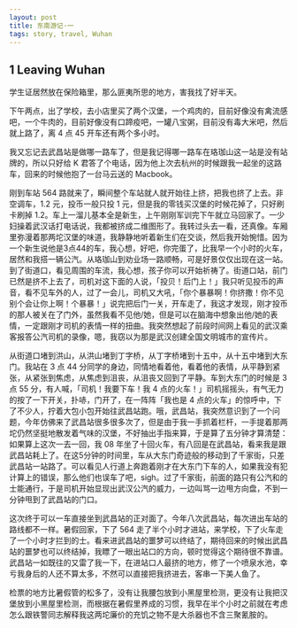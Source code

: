 ```yaml
---
layout: post
title: 东南游记·一
tags: story, travel, Wuhan
---
```


## 1 Leaving Wuhan

学生证居然放在保险箱里，那么匪夷所思的地方，害我找了好半天。

下午两点，出了学校，去小店里买了两个汉堡，一个鸡肉的，目前好像没有禽流感吧，一个牛肉的，目前好像没有口蹄疫吧，一罐八宝粥，目前没有毒大米吧，然后就上路了，离 4 点 45 开车还有两个多小时。

我又忘记去武昌站是做哪一路车了，但是我记得哪一路车在珞珈山这一站是没有站牌的，所以只好给 K 君答了个电话，因为他上次去杭州的时候跟我一起坐的这路车，回来的时候他抱了一台马云送的 Macbook。

刚到车站 564 路就来了，瞬间整个车站就人就开始往上挤，把我也挤了上去。非空调车，1.2 元，投币一般只投 1 元，但是我的零钱买汉堡的时候花掉了，只好刷卡刷掉 1.2。车上一溜儿基本全是新生，上午刚刚军训完下午就立马回家了。一少妇操着武汉话打电话说，我都被挤成二维图形了。我转过头去一看，还真像。车厢里弥漫着那两坨汉堡的味道，我静静地听着新生们在交谈，然后我开始惋惜。因为一个新生说他是3点44的车，我心想，好吧，你完蛋了，比我早一个小时的火车，居然和我搭一辆公汽。从珞珈山到劝业场一路顺畅，可是好景仅仅出现在这一站。到了街道口，看见周围的车流，我心想，孩子你可以开始祈祷了。街道口站，前门已然是挤不上去了，司机对这下面的人说，「投贝！后门上！」我只听见投币的声音，看不见车外的人，过了一会儿，司机又大吼，「你个暴暴啊！你挤撒！你不见别个会让你上啊！个暴暴！」说完把后门一关，开车走了，我这才发现，刚才投币的那人被关在了门外，虽然我看不见他/她，但是可以在脑海中想象出他/她的表情，一定跟刚才司机的表情一样的扭曲。我突然想起了前段时间网上看见的武汉乘客报答公汽司机的录像，嗯，我窃以为那是武汉创建全国文明城市的宣传片。

从街道口堵到洪山，从洪山堵到丁字桥，从丁字桥堵到十五中，从十五中堵到大东门。我站在 3 点 44 分同学的身边，同情地看着他，看着他的表情，从平静到紧张，从紧张到焦虑，从焦虑到沮丧，从沮丧又回到了平静。车到大东门的时候是 3 点 55 分，有人喊，「司机！我要下车！我 4 点的火车！」司机摇摇头，有气无力的按了一下开关，扑哧，门开了，在一阵阵「我也是 4 点的火车」的惊呼中，下了不少人，拧着大包小包开始往武昌站跑。哦，武昌站，我突然意识到了一个问题，今年仿佛来了武昌站很多很多次了，但是由于我一手抓着栏杆，一手提着那两坨仍然坚挺地散发着气味的汉堡，不好抽出手指来算，于是算了五分钟才算清楚：如果算上这次一去一回，我 08 年坐了十回火车，有八回是在武昌站，看来我是跟武昌站耗上了。在这5分钟的时间里，车从大东门奇迹般的移动到了千家街，只差武昌站一站路了。可以看见人行道上奔跑着刚才在大东门下车的人，如果我没有犯计算上的错误，那么他们也误车了吧，sigh。过了千家街，前面的路只有公汽和的士能通行，于是司机开始显现出武汉公汽的威力，一边叫骂一边甩方向盘，不到一分钟甩到了武昌站的门口。

这次终于可以一车直接坐到武昌站的正对面了。今年八次武昌站，每次进出车站的路线都不一样。暑假回家，下了 564 走了半个小时才进站，来学校，下了火车走了一个小时才拦到的士。看来进武昌站的噩梦可以终结了，期待回来的时候出武昌站的噩梦也可以终结掉，我瞟了一眼出站口的方向，顿时觉得这个期待很不靠谱。武昌站一如既往的又雷了我一下，在进站口人最挤的地方，修了一个喷泉水池，幸亏我身后的人还不算太多，不然可以直接把我挤进去，客串一下美人鱼了。

检票的地方比暑假管的松多了，没有让我腰包放到小黑屋里检测，更没有让我把汉堡放到小黑屋里检测，而根据在暑假里养成的习惯，我早在半个小时之前就在考虑怎么跟铁警同志解释我这两坨廉价的充饥之物不是大杀器也不含三聚氰胺的。